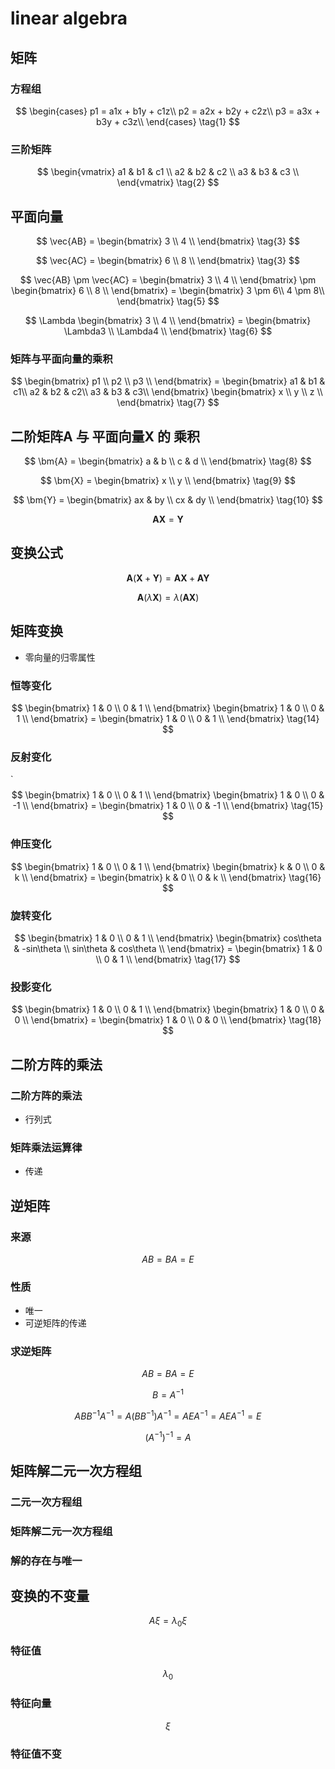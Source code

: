 # linear algebra

## 矩阵

### 方程组

$$
\begin{cases} 
    p1 = a1x + b1y + c1z\\
    p2 = a2x + b2y + c2z\\
    p3 = a3x + b3y + c3z\\
\end{cases} 
\tag{1}
$$

### 三阶矩阵

$$
\begin{vmatrix}
    a1 & b1 & c1 \\
    a2 & b2 & c2 \\
    a3 & b3 & c3 \\
\end{vmatrix}
\tag{2}
$$ 

## 平面向量


$$
\vec{AB} = 
\begin{bmatrix}
3 \\ 
4 \\ 
\end{bmatrix}
\tag{3}
$$

$$
\vec{AC} = 
\begin{bmatrix}
6 \\ 
8 \\ 
\end{bmatrix}
\tag{3}
$$

$$
\vec{AB} \pm \vec{AC} =
\begin{bmatrix}
3 \\ 
4 \\ 
\end{bmatrix} \pm
\begin{bmatrix}
6 \\ 
8 \\ 
\end{bmatrix} =
\begin{bmatrix}
3 \pm 6\\ 
4 \pm 8\\ 
\end{bmatrix}
\tag{5}
$$

$$
\Lambda
\begin{bmatrix}
3 \\ 
4 \\ 
\end{bmatrix} =
\begin{bmatrix}
\Lambda3 \\ 
\Lambda4 \\ 
\end{bmatrix}
\tag{6}
$$

### 矩阵与平面向量的乘积

$$
\begin{bmatrix}
    p1 \\
    p2 \\
    p3 \\
\end{bmatrix} =
\begin{bmatrix} 
    a1 & b1 & c1\\
    a2 & b2 & c2\\
    a3 & b3 & c3\\
\end{bmatrix} 
\begin{bmatrix} 
    x \\
    y \\
    z \\
\end{bmatrix} 
\tag{7}
$$

## 二阶矩阵A 与 平面向量X 的 乘积
$$
\bm{A} =
\begin{bmatrix} 
    a & b \\
    c & d \\
\end{bmatrix}
\tag{8}
$$

$$
\bm{X} =
\begin{bmatrix} 
    x \\
    y \\
\end{bmatrix} 
\tag{9}
$$

$$
\bm{Y} =
\begin{bmatrix} 
    ax & by \\
    cx & dy \\
\end{bmatrix} 
\tag{10}
$$

$$
\bm{A}\bm{X}=\bm{Y}
\tag{11}
$$

## 变换公式

$$
\bm{A}(\bm{X} + \bm{Y}) = \bm{A}\bm{X} + \bm{A}\bm{Y}
\tag{12}
$$

$$
\bm{A}( \lambda \bm{X}) = \lambda (\bm{A}\bm{X})
\tag{13}
$$

## 矩阵变换

* 零向量的归零属性

### 恒等变化

$$
\begin{bmatrix} 
    1 & 0 \\
    0 & 1 \\
\end{bmatrix} 
\begin{bmatrix} 
    1 & 0 \\
    0 & 1 \\
\end{bmatrix} = 
\begin{bmatrix} 
    1 & 0 \\
    0 & 1 \\
\end{bmatrix}
\tag{14}
$$

### 反射变化
`
$$
\begin{bmatrix} 
    1 & 0 \\
    0 & 1 \\
\end{bmatrix} 
\begin{bmatrix} 
    1 & 0 \\
    0 & -1 \\
\end{bmatrix} = 
\begin{bmatrix} 
    1 & 0 \\
    0 & -1 \\
\end{bmatrix}
\tag{15}
$$
### 伸压变化

$$
\begin{bmatrix} 
    1 & 0 \\
    0 & 1 \\
\end{bmatrix} 
\begin{bmatrix} 
    k & 0 \\
    0 & k \\
\end{bmatrix} = 
\begin{bmatrix} 
    k & 0 \\
    0 & k \\
\end{bmatrix}
\tag{16}
$$

### 旋转变化

$$
\begin{bmatrix} 
    1 & 0 \\
    0 & 1 \\
\end{bmatrix} 
\begin{bmatrix} 
    cos\theta & -sin\theta \\
    sin\theta & cos\theta \\
\end{bmatrix} = 
\begin{bmatrix} 
    1 & 0 \\
    0 & 1 \\
\end{bmatrix}
\tag{17}
$$

### 投影变化

$$
\begin{bmatrix} 
    1 & 0 \\
    0 & 1 \\
\end{bmatrix} 
\begin{bmatrix} 
    1 & 0 \\
    0 & 0 \\
\end{bmatrix} = 
\begin{bmatrix} 
    1 & 0 \\
    0 & 0 \\
\end{bmatrix}
\tag{18}
$$

## 二阶方阵的乘法

### 二阶方阵的乘法

* 行列式

### 矩阵乘法运算律

* 传递

## 逆矩阵

### 来源

$$
AB = BA = E
\tag{16}
$$

### 性质

* 唯一
* 可逆矩阵的传递

### 求逆矩阵

$$
AB = BA = E
\tag{17}
$$

$$
B = A^{-1}
\tag{18}
$$

$$
ABB^{-1}A^{-1} = A(BB^{-1})A^{-1} = AEA^{-1} = AEA^{-1} = E
\tag{19}
$$

$$
(A^{-1})^{-1} = A
$$

## 矩阵解二元一次方程组

### 二元一次方程组

### 矩阵解二元一次方程组

### 解的存在与唯一

## 变换的不变量

$$
A\xi = \lambda_{0}\xi
$$

### 特征值

$$
\lambda_{0}
$$

### 特征向量

$$
\xi
$$

### 特征值不变